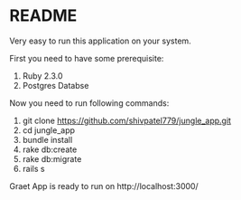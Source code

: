 # README

 Very easy to run this application on your system.
 
 First you need to have some prerequisite:
 
 1) Ruby 2.3.0
 2) Postgres Databse
 
 Now you need to run following commands:
 1) git clone https://github.com/shivpatel779/jungle_app.git
 2) cd jungle_app
 3) bundle install
 4) rake db:create
 5) rake db:migrate
 6) rails s
 
 Graet App is ready to run on http://localhost:3000/
 

